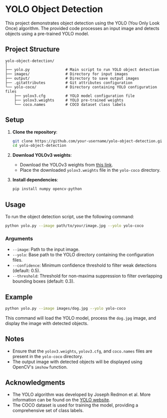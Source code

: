 # YOLO Object Detection

This project demonstrates object detection using the YOLO (You Only Look Once) algorithm. The provided code processes an input image and detects objects using a pre-trained YOLO model.

## Project Structure

```
yolo-object-detection/
│
├── yolo.py                # Main script to run YOLO object detection
├── images/                # Directory for input images
├── output/                # Directory to save output images
├── .gitattributes         # Git attributes configuration
└── yolo-coco/             # Directory containing YOLO configuration files
    ├── yolov3.cfg         # YOLO model configuration file
    ├── yolov3.weights     # YOLO pre-trained weights
    └── coco.names         # COCO dataset class labels
```

## Setup

1. **Clone the repository**:
    ```sh
    git clone https://github.com/your-username/yolo-object-detection.git
    cd yolo-object-detection
    ```

2. **Download YOLOv3 weights**:
    - Download the YOLOv3 weights from [this link](https://pjreddie.com/media/files/yolov3.weights).
    - Place the downloaded `yolov3.weights` file in the `yolo-coco` directory.

3. **Install dependencies**:
    ```sh
    pip install numpy opencv-python
    ```

## Usage

To run the object detection script, use the following command:

```sh
python yolo.py --image path/to/your/image.jpg --yolo yolo-coco
```

### Arguments

- `--image`: Path to the input image.
- `--yolo`: Base path to the YOLO directory containing the configuration files.
- `--confidence`: Minimum confidence threshold to filter weak detections (default: 0.5).
- `--threshold`: Threshold for non-maxima suppression to filter overlapping bounding boxes (default: 0.3).

## Example

```sh
python yolo.py --image images/dog.jpg --yolo yolo-coco
```

This command will load the YOLO model, process the `dog.jpg` image, and display the image with detected objects.

## Notes

- Ensure that the `yolov3.weights`, `yolov3.cfg`, and `coco.names` files are present in the `yolo-coco` directory.
- The output image with detected objects will be displayed using OpenCV's `imshow` function.

## Acknowledgments

- The YOLO algorithm was developed by Joseph Redmon et al. More information can be found on the [YOLO website](https://pjreddie.com/darknet/yolo/).
- The COCO dataset is used for training the model, providing a comprehensive set of class labels.
